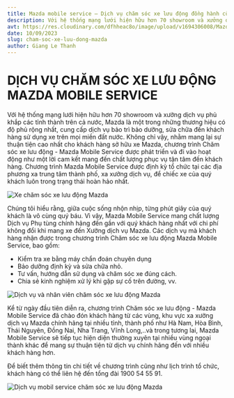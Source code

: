 ```yaml
---
title: Mazda mobile service – Dịch vụ chăm sóc xe lưu động đồng hành cùng bạn trên mọi cung đường
description: Với hệ thống mạng lưới hiện hữu hơn 70 showroom và xưởng dịch vụ phủ khắp các tỉnh thành trên cả nước, Mazda là một trong những thương hiệu có độ phủ rộng nhất, cung cấp dịch vụ bảo trì bảo dưỡng, sửa chữa đến khách hàng sử dụng xe trên mọi miền đất nước.
avt: https://res.cloudinary.com/dfhheac8o/image/upload/v1694306008/Mazda/Mazda%20News/cham-soc-xe-luu-dong-mazda_qyxsix.jpg
date: 10/09/2023
slug: cham-soc-xe-luu-dong-mazda
author: Giang Le Thanh
---
```


# DỊCH VỤ CHĂM SÓC XE LƯU ĐỘNG MAZDA MOBILE SERVICE

Với hệ thống mạng lưới hiện hữu hơn 70 showroom và xưởng dịch vụ phủ khắp các tỉnh thành trên cả nước, Mazda là một trong những thương hiệu có độ phủ rộng nhất, cung cấp dịch vụ bảo trì bảo dưỡng, sửa chữa đến khách hàng sử dụng xe trên mọi miền đất nước. Không chỉ vậy, nhằm mang lại sự thuận tiện cao nhất cho khách hàng sở hữu xe Mazda, chương trình Chăm sóc xe lưu động - Mazda Mobile Service được phát triển và đi vào hoạt động như một lời cam kết mang đến chất lượng phục vụ tận tâm đến khách hàng. Chương trình Mazda Mobile Service được định kỳ tổ chức tại các địa phương xa trung tâm thành phố, xa xưởng dịch vụ, để chiếc xe của quý khách luôn trong trạng thái hoàn hảo nhất.

<div class="post-img-wrapper" style={{aspectRatio: 1.5113}}>
<Image src="https://res.cloudinary.com/dfhheac8o/image/upload/v1694306008/Mazda/Mazda%20News/cham-soc-xe-luu-dong-mazda_qyxsix.jpg" alt="Xe chăm sóc xe lưu động Mazda" fill={true} />
</div>

Chúng tôi hiểu rằng, giữa cuộc sống nhộn nhịp, từng phút giây của quý khách là vô cùng quý báu. Vì vậy, Mazda Mobile Service mang chất lượng Dịch vụ Phụ tùng chính hãng đến gần với quý khách hàng nhất với chi phí không đổi khi mang xe đến Xưởng dịch vụ Mazda. Các dịch vụ mà khách hàng nhận được trong chương trình Chăm sóc xe lưu động Mazda Mobile Service, bao gồm:

- Kiểm tra xe bằng máy chẩn đoán chuyên dụng
- Bảo dưỡng định kỳ và sửa chữa nhỏ.
- Tư vấn, hướng dẫn sử dụng và chăm sóc xe đúng cách.
- Chia sẻ kinh nghiệm xử lý khi gặp sự cố trên đường, vv.

<div class="post-img-wrapper" style={{aspectRatio: 1.5113}}>
<Image src="https://res.cloudinary.com/dfhheac8o/image/upload/v1694306008/Mazda/Mazda%20News/dich-vu-cham-soc-xe-luu-dong-mazda_dhuqy2.jpg" alt="Dịch vụ và nhân viên chăm sóc xe lưu động Mazda" fill={true} />
</div>

Kể từ ngày đầu tiên diễn ra, chương trình Chăm sóc xe lưu động - Mazda Mobile Service đã chào đón khách hàng từ các vùng, khu vực xa xưởng dịch vụ Mazda chính hãng tại nhiều tỉnh, thành phố như Hà Nam, Hòa Bình, Thái Nguyên, Đồng Nai, Nha Trang, Vĩnh Long,..và trong tương lai, Mazda Mobile Service sẽ tiếp tục hiện diện thường xuyên tại nhiều vùng ngoại thành khác để mang sự thuận tiện từ dịch vụ chính hãng đến với nhiều khách hàng hơn.

Để biết thêm thông tin chi tiết về chương trình cũng như lịch trình tổ chức, khách hàng có thể liên hệ đến tổng đài 1900 54 55 91.

<div class="post-img-wrapper" style={{aspectRatio: 1.5113}}>
<Image src="https://res.cloudinary.com/dfhheac8o/image/upload/v1694306007/Mazda/Mazda%20News/dich-vu-cham-soc-xe-luu-dong-mazda-2_idz2d0.jpg" alt="Dịch vụ mobil service chăm sóc xe lưu động Mazda" fill={true} />
</div>
